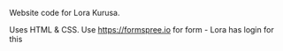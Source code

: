 Website code for Lora Kurusa.

Uses HTML & CSS.
Use https://formspree.io for form - Lora has login for this
